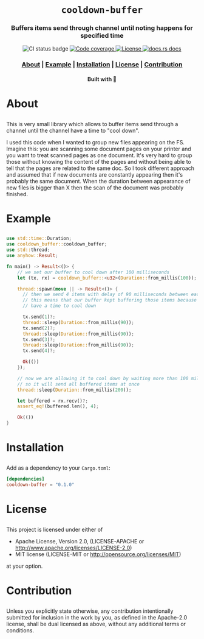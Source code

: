 <div align="center">

  <h1><code>cooldown-buffer</code></h1>

  <h3>
    <strong>Buffers items send through channel until noting happens for specified time</strong>
  </h3>

  <p>
   <img src="https://github.com/devzbysiu/cooldown-buffer/workflows/ci/badge.svg" alt="CI status
    badge" />
    <a href="https://codecov.io/gh/devzbysiu/cooldown-buffer">
      <img src="https://img.shields.io/codecov/c/github/devzbysiu/cooldown-buffer?style=for-the-badge&token=f2339b3de9e44be0a902458a669c1160" alt="Code coverage"/>
    </a>
    <a href="https://crates.io/crates/cooldown-buffer">
      <img src="https://img.shields.io/crates/l/cooldown-buffer?style=for-the-badge" alt="License"/>
    </a>
    <a href="https://docs.rs/cooldown-buffer">
      <img src="https://img.shields.io/badge/docs-latest-blue.svg?style=for-the-badge" alt="docs.rs docs" />
    </a>
  </p>

  <h3>
    <a href="#about">About</a>
    <span> | </span>
    <a href="#example">Example</a>
    <span> | </span>
    <a href="#installation">Installation</a>
    <span> | </span>
    <a href="#license">License</a>
    <span> | </span>
    <a href="#contribution">Contribution</a>
  </h3>

  <sub><h4>Built with 🦀</h4></sub>
</div>

# <p id="about">About</p>

This is very small library which allows to buffer items send through a channel until the channel
have a time to "cool down".

I used this code when I wanted to group new files appearing on the FS. Imagine this: you are
scanning some document pages on your printer and you want to treat scanned pages as one document.
It's very hard to group those without knowing the content of the pages and without being able to
tell that the pages are related to the same doc. So I took different approach and assumed that if
new documents are constantly appearing then it's probably the same document. When the duration
between appearance of new files is bigger than X then the scan of the document was probably
finished.

# <p id="example">Example</p>

```rust
use std::time::Duration;
use cooldown_buffer::cooldown_buffer;
use std::thread;
use anyhow::Result;

fn main() -> Result<()> {
    // we set our buffer to cool down after 100 milliseconds
    let (tx, rx) = cooldown_buffer::<u32>(Duration::from_millis(100));

    thread::spawn(move || -> Result<()> {
      // then we send 4 items with delay of 90 milliseconds between each,
      // this means that our buffer kept buffering those items because it didn't
      // have a time to cool down

      tx.send(1)?;
      thread::sleep(Duration::from_millis(90));
      tx.send(2)?;
      thread::sleep(Duration::from_millis(90));
      tx.send(3)?;
      thread::sleep(Duration::from_millis(90));
      tx.send(4)?;

      Ok(())
    });

    // now we are allowing it to cool down by waiting more than 100 milliseconds,
    // so it will send all buffered items at once
    thread::sleep(Duration::from_millis(200));

    let buffered = rx.recv()?;
    assert_eq!(buffered.len(), 4);

    Ok(())
}
```


# <p id="installation">Installation</p>

Add as a dependency to your `Cargo.toml`:
```toml
[dependencies]
cooldown-buffer = "0.1.0"
```

# <p id="license">License</p>

This project is licensed under either of

- Apache License, Version 2.0, (LICENSE-APACHE or http://www.apache.org/licenses/LICENSE-2.0)
- MIT license (LICENSE-MIT or http://opensource.org/licenses/MIT)

at your option.

# <p id="contribution">Contribution</p>


Unless you explicitly state otherwise, any contribution intentionally submitted for inclusion in the work by you, as defined in the Apache-2.0 license, shall be dual licensed as above, without any additional terms or conditions.
